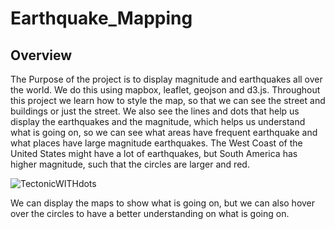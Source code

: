 # Earthquake_Mapping

## Overview ##

The Purpose of the project is to display magnitude and earthquakes all over the world. We do this using mapbox, leaflet, geojson and d3.js. Throughout this project we learn how to style the map, so that we can see the street and buildings or just the street. We also see the lines and dots that help us display the earthquakes and the magnitude, which helps us understand what is going on, so we can see what areas have frequent earthquake and what places have large magnitude earthquakes. The West Coast of the United States might have a lot of earthquakes, but South America has higher magnitude, such that the circles are larger and red.

![TectonicWITHdots](https://user-images.githubusercontent.com/100543143/169856787-0a4bf946-712f-4915-9ecd-078ec7170f17.png)

We can display the maps to show what is going on, but we can also hover over the circles to have a better understanding on what is going on.
